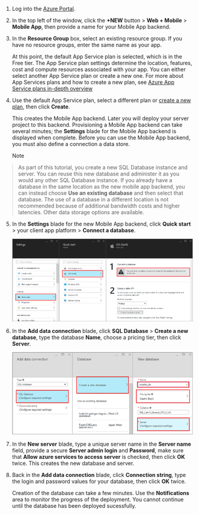 1. Log into the [Azure Portal](https://portal.azure.com/).

2. In the top left of the window, click the **+NEW** button > **Web + Mobile** > **Mobile App**, then provide a name for your Mobile App backend.

3. In the **Resource Group** box, select an existing resource group. If you have no resource groups, enter the same name as your app. 

    At this point, the default App Service plan is selected, which is in the Free tier. The App Service plan settings determine the location, features, cost and compute resources associated with your app. You can either select another App Service plan or create a new one. For more about App Services plans and how to create a new plan, see [Azure App Service plans in-depth overview](../app-service/azure-web-sites-web-hosting-plans-in-depth-overview.md)

4. Use the default App Service plan, select a different plan or [create a new plan](../app-service/azure-web-sites-web-hosting-plans-in-depth-overview.md#create-an-app-service-plan), then click **Create**. 

    This creates the Mobile App backend. Later you will deploy your server project to this backend. Provisioning a Mobile App backend can take several minutes; the **Settings** blade for the Mobile App backend is displayed when complete. Before you can use the Mobile App backend, you must also define a connection a data store.

   > [!NOTE]
> As part of this tutorial, you create a new SQL Database instance and server. You can reuse this new database and administer it as you would any other SQL Database instance. If you already have a database in the same location as the new mobile app backend, you can instead choose **Use an existing database** and then select that database. The use of a database in a different location is not recommended because of additional bandwidth costs and higher latencies. Other data storage options are available. 
> 
5. In the **Settings** blade for the new Mobile App backend, click **Quick start** > your client app platform > **Connect a database**. 

    ![](./media/app-service-mobile-dotnet-backend-create-new-service/dotnet-backend-create-data-connection.png)

6. In the **Add data connection** blade, click **SQL Database** > **Create a new database**, type the database **Name**, choose a pricing tier, then click **Server**.  

    ![](./media/app-service-mobile-dotnet-backend-create-new-service/dotnet-backend-create-db.png)

7. In the **New server** blade, type a unique server name in the **Server name** field, provide a secure **Server admin login** and **Password**, make sure that **Allow azure services to access server** is checked, then click **OK** twice. This creates the new database and server.

8. Back in the **Add data connection** blade, click **Connection string**, type the login and password values for your database, then click **OK** twice.

   Creation of the database can take a few minutes.  Use the **Notifications** area to monitor the progress of the deployment.  You cannot continue until the database has been deployed sucessfully.


<!-- URLs. -->

[Azure Portal]: https://portal.azure.com/
